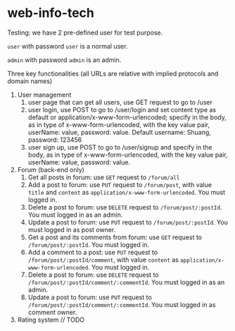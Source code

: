 # web-info-tech
Testing: we have 2 pre-defined user for test purpose.

`user` with password `user` is a normal user.

`admin` with password `admin` is an admin.

Three key functionalities (all URLs are relative with implied protocols and domain names)
1. User management
    1. user page that can get all users, use GET request to go to /user
    2. user login, use POST to go to /user/login and set content type as default or application/x-www-form-urlencoded; specify in the body, as in type of x-www-form-urlencoded, with the key value pair, userName: value, password: value.
    Default username: Shuang, password: 123456
    3. user sign up, use POST to go to /user/signup and specify in the body, as in type of x-www-form-urlencoded, with the key value pair, userName: value, password: value.
2. Forum (back-end only)
    1. Get all posts in forum: use `GET` request to `/forum/all`
    2. Add a post to forum: use `PUT` request to `/forum/post`, with value `title` and `content` as `application/x-www-form-urlencoded`. You must logged in.
    3. Delete a post to forum: use `DELETE` request to `/forum/post/:postId`. You must logged in as an admin.
    4. Update a post to forum: use `PUT` request to `/forum/post/:postId`. You must logged in as post owner.
    5. Get a post and its comments from forum: use `GET` request to `/forum/post/:postId`. You must logged in.
    6. Add a comment to a post: use `PUT` request to `/forum/post/:postId/comment`, with value `content` as `application/x-www-form-urlencoded`. You must logged in.
    7. Delete a post to forum: use `DELETE` request to `/forum/post/:postId/comment/:commentId`. You must logged in as an admin.
    8. Update a post to forum: use `PUT` request to `/forum/post/:postId/comment/:commentId`. You must logged in as comment owner.
3. Rating system
    // TODO
